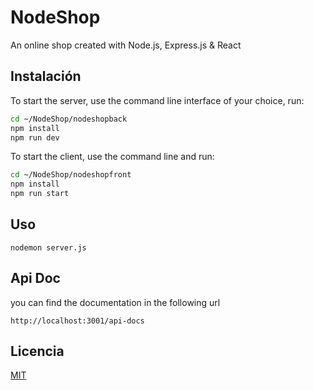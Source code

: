 # NodeShop

An online shop created with Node.js, Express.js & React

## Instalación

To start the server, use the command line interface of your choice, run:
```bash
cd ~/NodeShop/nodeshopback
npm install
npm run dev
```
To start the client, use the command line and run:
```bash
cd ~/NodeShop/nodeshopfront
npm install
npm run start
```

## Uso

```nodejs
nodemon server.js
```

## Api Doc

you can find the documentation in the following url
```
http://localhost:3001/api-docs
```

## Licencia
[MIT](https://choosealicense.com/licenses/mit/)
